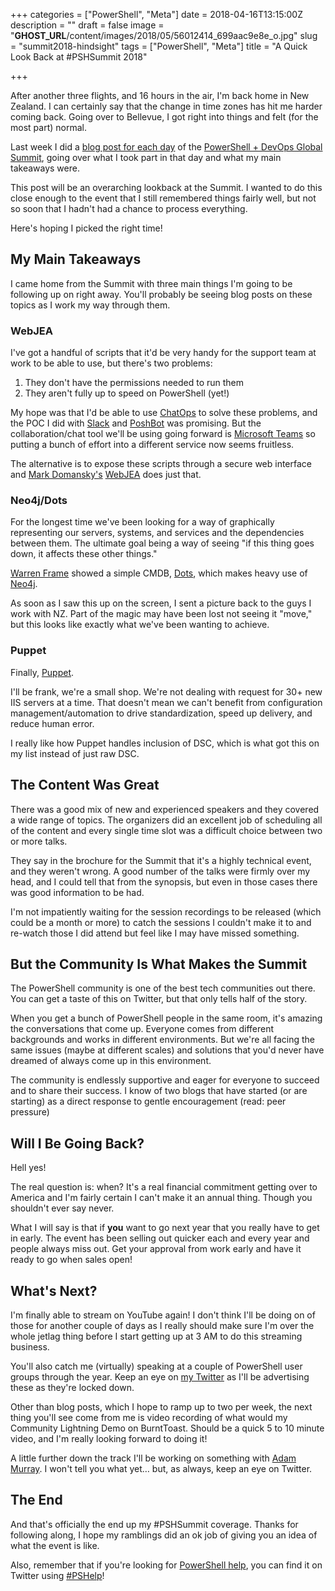 +++
categories = ["PowerShell", "Meta"]
date = 2018-04-16T13:15:00Z
description = ""
draft = false
image = "__GHOST_URL__/content/images/2018/05/56012414_699aac9e8e_o.jpg"
slug = "summit2018-hindsight"
tags = ["PowerShell", "Meta"]
title = "A Quick Look Back at #PSHSummit 2018"

+++


After another three flights, and 16 hours in the air, I'm back home in New Zealand. I can certainly say that the change in time zones has hit me harder coming back. Going over to Bellevue, I got right into things and felt (for the most part) normal.

Last week I did a [blog post for each day](https://king.geek.nz/tags/#pshsummit) of the [PowerShell + DevOps Global Summit](https://powershelldevopsglobalsummit2018.sched.com/), going over what I took part in that day and what my main takeaways were.

This post will be an overarching lookback at the Summit. I wanted to do this close enough to the event that I still remembered things fairly well, but not so soon that I hadn't had a chance to process everything.

Here's hoping I picked the right time!

## **My Main Takeaways**

I came home from the Summit with three main things I'm going to be following up on right away. You'll probably be seeing blog posts on these topics as I work my way through them.

### **WebJEA**

I've got a handful of scripts that it'd be very handy for the support team at work to be able to use, but there's two problems:

1. They don't have the permissions needed to run them
2. They aren't fully up to speed on PowerShell (yet!)

My hope was that I'd be able to use [ChatOps](https://docs.stackstorm.com/chatops/chatops.html) to solve these problems, and the POC I did with [Slack](https://slack.com/) and [PoshBot](https://github.com/poshbotio/PoshBot) was promising. But the collaboration/chat tool we'll be using going forward is [Microsoft Teams](https://products.office.com/en-us/microsoft-teams/group-chat-software) so putting a bunch of effort into a different service now seems fruitless.

The alternative is to expose these scripts through a secure web interface and [Mark Domansky's](https://twitter.com/markdomansky)  [WebJEA](https://github.com/markdomansky/WebJEA) does just that.

### **Neo4j/Dots**

For the longest time we've been looking for a way of graphically representing our servers, systems, and services and the dependencies between them. The ultimate goal being a way of seeing "if this thing goes down, it affects these other things."

[Warren Frame](https://twitter.com/psCookieMonster) showed a simple CMDB, [Dots](https://github.com/RamblingCookieMonster/Dots), which makes heavy use of [Neo4j](https://neo4j.com/).

As soon as I saw this up on the screen, I sent a picture back to the guys I work with NZ. Part of the magic may have been lost not seeing it "move," but this looks like exactly what we've been wanting to achieve.

### **Puppet**

Finally, [Puppet](https://puppet.com/).

I'll be frank, we're a small shop. We're not dealing with request for 30+ new IIS servers at a time. That doesn't mean we can't benefit from configuration management/automation to drive standardization, speed up delivery, and reduce human error.

I really like how Puppet handles inclusion of DSC, which is what got this on my list instead of just raw DSC.

## **The Content Was Great**

There was a good mix of new and experienced speakers and they covered a wide range of topics. The organizers did an excellent job of scheduling all of the content and every single time slot was a difficult choice between two or more talks.

They say in the brochure for the Summit that it's a highly technical event, and they weren't wrong. A good number of the talks were firmly over my head, and I could tell that from the synopsis, but even in those cases there was good information to be had.

I'm not impatiently waiting for the session recordings to be released (which could be a month or more) to catch the sessions I couldn't make it to and re-watch those I did attend but feel like I may have missed something.

## **But the Community Is What Makes the Summit**

The PowerShell community is one of the best tech communities out there. You can get a taste of this on Twitter, but that only tells half of the story.

When you get a bunch of PowerShell people in the same room, it's amazing the conversations that come up. Everyone comes from different backgrounds and works in different environments. But we're all facing the same issues (maybe at different scales) and solutions that you'd never have dreamed of always come up in this environment.

The community is endlessly supportive and eager for everyone to succeed and to share their success. I know of two blogs that have started (or are starting) as a direct response to gentle encouragement (read: peer pressure)

## **Will I Be Going Back?**

Hell yes!

The real question is: when? It's a real financial commitment getting over to America and I'm fairly certain I can't make it an annual thing. Though you shouldn't ever say never.

What I will say is that if **you** want to go next year that you really have to get in early. The event has been selling out quicker each and every year and people always miss out. Get your approval from work early and have it ready to go when sales open!

## **What's Next?**

I'm finally able to stream on YouTube again! I don't think I'll be doing on of those for another couple of days as I really should make sure I'm over the whole jetlag thing before I start getting up at 3 AM to do this streaming business.

You'll also catch me (virtually) speaking at a couple of PowerShell user groups through the year. Keep an eye on [my Twitter](https://twitter.com/WindosNZ) as I'll be advertising these as they're locked down.

Other than blog posts, which I hope to ramp up to two per week, the next thing you'll see come from me is video recording of what would my Community Lightning Demo on BurntToast. Should be a quick 5 to 10 minute video, and I'm really looking forward to doing it!

A little further down the track I'll be working on something with [Adam Murray](https://twitter.com/muzzar78). I won't tell you what yet… but, as always, keep an eye on Twitter.

## **The End**

And that's officially the end up my #PSHSummit coverage. Thanks for following along, I hope my ramblings did an ok job of giving you an idea of what the event is like.

Also, remember that if you're looking for [PowerShell help](https://king.geek.nz/2018/03/20/pshelp-twitter/), you can find it on Twitter using [#PSHelp](https://twitter.com/search?f=tweets&vertical=default&q=%23pshelp&src=typd)!

